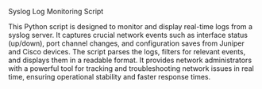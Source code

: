 Syslog Log Monitoring Script

This Python script is designed to monitor and display real-time logs from a syslog server. It captures crucial network events such as interface status (up/down), port channel changes, and configuration saves from Juniper and Cisco devices. The script parses the logs, filters for relevant events, and displays them in a readable format. It provides network administrators with a powerful tool for tracking and troubleshooting network issues in real time, ensuring operational stability and faster response times.
